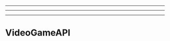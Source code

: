 ---------------------------------------------------------------------------
----------------------------------------------------------------------------------------------------
-------------------------------------------------------
# VideoGameAPI
